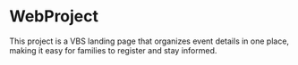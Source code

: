 # WebProject
This project is a VBS landing page that organizes event details in one place, making it easy for families to register and stay informed.
